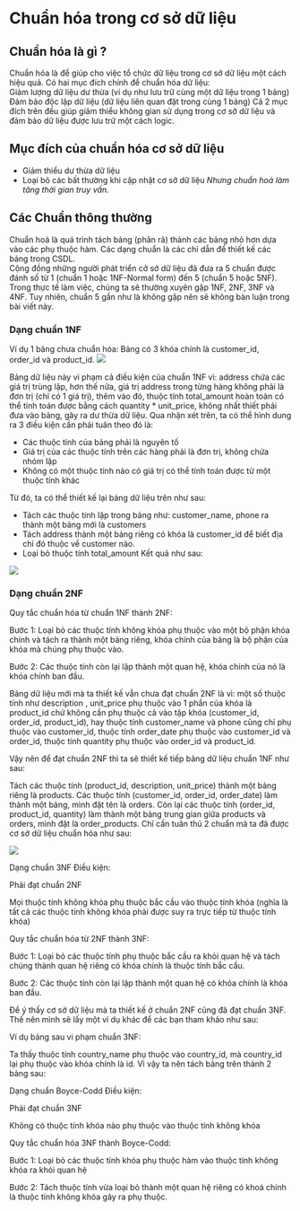 # Chuẩn hóa trong cơ sở dữ liệu
## Chuẩn hóa là gì ?
Chuẩn hóa là để giúp cho việc tổ chức dữ liệu trong cơ sở dữ liệu một cách hiệu quả. Có hai mục đích chính để chuẩn hóa dữ liệu:</br>
Giảm lượng dữ liệu dư thừa (ví dụ như lưu trữ cùng một dữ liệu trong 1 bảng)</br>
Đảm bảo độc lập dữ liệu (dữ liệu liên quan đặt trong cùng 1 bảng) Cả 2 mục đích trên đều giúp giảm thiểu không gian sử dụng trong cơ sở dữ liệu và đảm bảo dữ liệu được lưu trữ một cách logic.
## Mục đích của chuẩn hóa cơ sở dữ liệu
- Giảm thiểu dư thừa dữ liệu
- Loại bỏ các bất thường khi cập nhật cơ sở dữ liệu
*Nhưng chuẩn hoá làm tăng thời gian truy vấn.*
## Các Chuẩn thông thường
Chuẩn hoá là quá trình tách bảng (phân rã) thành các bảng nhỏ hơn dựa vào các phụ thuộc hàm. Các dạng chuẩn là các chỉ dẫn để thiết kế các bảng trong CSDL.</br>
Cộng đồng những người phát triển cở sở dữ liệu đã đưa ra 5 chuẩn được đánh số từ 1 (chuẩn 1 hoặc 1NF-Normal form) đến 5 (chuẩn 5 hoặc 5NF). Trong thực tế làm việc, chúng ta sẽ thường xuyên gặp 1NF, 2NF, 3NF và 4NF. Tuy nhiên, chuẩn 5 gần như là không gặp nên sẽ không bàn luận trong bài viết này.
### Dạng chuẩn 1NF
Ví dụ 1 bảng chưa chuẩn hóa: Bảng có 3 khóa chính là customer_id, order_id và product_id.
<img src=https://i.imgur.com/Gm5KXyJ.png>

Bảng dữ liệu này vi phạm cả điều kiện của chuẩn 1NF vì: address chứa các giá trị trùng lặp, hơn thế nữa, giá trị address trong từng hàng không phải là đơn trị (chỉ có 1 giá trị), thêm vào đó, thuộc tính total_amount hoàn toàn có thể tính toán được bằng cách quantity * unit_price, không nhất thiết phải đưa vào bảng, gây ra dư thừa dữ liệu. Qua nhận xét trên, ta có thể hình dung ra 3 điều kiện cần phải tuân theo đó là:
- Các thuộc tính của bảng phải là nguyên tố
- Giá trị của các thuộc tính trên các hàng phải là đơn trị, không chứa nhóm lặp
- Không có một thuộc tính nào có giá trị có thể tính toán được từ một thuộc tính khác

Từ đó, ta có thể thiết kế lại bảng dữ liệu trên như sau:

- Tách các thuộc tính lặp trong bảng như: customer_name, phone ra thành một bảng mới là customers
- Tách address thành một bảng riêng có khóa là customer_id để biết địa chỉ đó thuộc về customer nào.
- Loại bỏ thuộc tính total_amount Kết quả như sau: 
<img src=https://i.imgur.com/lUwg1pd.png>

### Dạng chuẩn 2NF
Quy tắc chuẩn hóa từ chuẩn 1NF thành 2NF:

Bước 1: Loại bỏ các thuộc tính không khóa phụ thuộc vào một bộ phận khóa chính và tách ra thành một bảng riêng, khóa chính của bảng là bộ phận của khóa mà chúng phụ thuộc vào.

Bước 2: Các thuộc tính còn lại lập thành một quan hệ, khóa chính của nó là khóa chính ban đầu.

Bảng dữ liệu mới mà ta thiết kế vẫn chưa đạt chuẩn 2NF là vì: một số thuộc tính như description , unit_price phụ thuộc vào 1 phần của khóa là product_id chứ không cần phụ thuộc cả vào tập khóa (customer_id, order_id, product_id), hay thuộc tính customer_name và phone cũng chỉ phụ thuộc vào customer_id, thuộc tính order_date phụ thuộc vào customer_id và order_id, thuộc tính quantity phụ thuộc vào order_id và product_id.

Vậy nên để đạt chuẩn 2NF thì ta sẽ thiết kế tiếp bảng dữ liệu chuẩn 1NF như sau:

Tách các thuộc tính (product_id, description, unit_price) thành một bảng riêng là products.
Các thuộc tính (customer_id, order_id, order_date) làm thành một bảng, mình đặt tên là orders.
Còn lại các thuộc tính (order_id, product_id, quantity) làm thành một bảng trung gian giữa products và orders, mình đặt là order_products.
Chỉ cần tuân thủ 2 chuẩn mà ta đã được cơ sở dữ liệu chuẩn hóa như sau: 

<img src=https://i.imgur.com/fiTAxr8.png>

Dạng chuẩn 3NF
Điều kiện:

Phải đạt chuẩn 2NF

Mọi thuộc tính không khóa phụ thuộc bắc cầu vào thuộc tính khóa (nghĩa là tất cả các thuộc tính không khóa phải được suy ra trực tiếp từ thuộc tính khóa)

Quy tắc chuẩn hóa từ 2NF thành 3NF:

Bước 1: Loại bỏ các thuộc tính phụ thuộc bắc cầu ra khỏi quan hệ và tách chúng thành quan hệ riêng có khóa chính là thuộc tính bắc cầu.

Bước 2: Các thuộc tính còn lại lập thành một quan hệ có khóa chính là khóa ban đầu.

Để ý thấy cơ sở dữ liệu mà ta thiết kế ở chuẩn 2NF cũng đã đạt chuẩn 3NF. Thế nên mình sẽ lấy một ví dụ khác để các bạn tham khảo như sau:

Ví dụ bảng sau vi phạm chuẩn 3NF: 

Ta thấy thuộc tính country_name phụ thuộc vào country_id, mà country_id lại phụ thuộc vào khóa chính là id. Vì vậy ta nên tách bảng trên thành 2 bảng sau:



Dạng chuẩn Boyce-Codd
Điều kiện:

Phải đạt chuẩn 3NF

Không có thuộc tính khóa nào phụ thuộc vào thuộc tính không khóa

Quy tắc chuẩn hóa 3NF thành Boyce-Codd:

Bước 1: Loại bỏ các thuộc tính khóa phụ thuộc hàm vào thuộc tính không khóa ra khỏi quan hệ

Bước 2: Tách thuộc tính vừa loại bỏ thành một quan hệ riêng có khoá chính là thuộc tính không khóa gây ra phụ thuộc.
